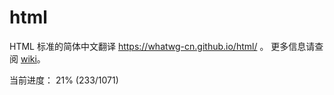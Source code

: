 # html

HTML 标准的简体中文翻译 https://whatwg-cn.github.io/html/ 。
更多信息请查阅 [wiki][wiki]。

当前进度： 21% (233/1071)

[wiki]: https://github.com/whatwg-cn/html/wiki

